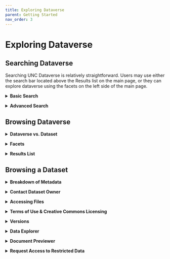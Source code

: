 ```yaml
---
title: Exploring Dataverse
parent: Getting Started
nav_order: 3
---
```

<script src="https://unpkg.com/vanilla-back-to-top@7.2.1/dist/vanilla-back-to-top.min.js"></script>
<script>addBackToTop({
  diameter: 56,
  backgroundColor: 'rgb(75, 156, 211)',
  textColor: '#fff'
})</script>

# Exploring Dataverse

## Searching Dataverse

Searching UNC Dataverse is relatively straightforward. Users may use either the search bar located above the Results list on the main page, or they can explore dataverse using the facets on the left side of the main page.

<details>
  <summary><strong>Basic Search</strong></summary><br>
  UNC Dataverse offers a search bar to help users locate data or research projects of interest. The bar is just above the Results list and functions like a typical search bar. Simply enter the keywords describing the type(s) of data you are looking for and click ‘Find’.
    <p></p>
  <img src="https://agooch.github.io/testsite/assets/images/searchgif2.gif">
</details>
<p></p>

<details>
  <summary><strong>Advanced Search</strong></summary><br>
  If the basic search bar is not providing specific search results, we recommend using the advanced search to narrow the list down. The advanced search allows users to search across individual metadata fields for relevant results at the Dataverse, Dataset, and File-level. 
  <p></p>
  To get started, click ‘Advanced Search’ beside the search bar on the main UNC Dataverse landing page. You will be redirected to a new search page.
  <p></p>
  From here you can decide to search across Dataverse, Datasets, or individual Files. Simply scroll to the section you wish to search through and then identify the field(s) you want to enter keywords into.
  <p></p>
   <img src="https://agooch.github.io/testsite/assets/images/advancedsearch1.png">
  <p></p>
  Once you’ve entered as many keywords as needed, click ‘Find’. Your results will load in a new UNC Dataverse page.
  <p></p>
  <img src="https://agooch.github.io/testsite/assets/images/advancedsearchgif1.gif">
  <p></p>
  If your search provides 0 results, we recommend removing a keyword or checking your spelling for any typos. 

</details>
<p></p>

## Browsing Dataverse

<details>
  <summary><strong>Dataverse vs. Dataset</strong></summary><br>
  A dataverse is a collection that can hold datasets as well as other dataverse collections. You can think of it as a container as depicted below.
  <p></p>
   <img src="https://agooch.github.io/testsite/assets/images/containerimage.png">
  <p></p>
  This permits users to organize their research in various ways.
  <p></p>
  You can search at the Dataverse level or filter down to the Dataset or File level by using the checkbox options on the far left of the UNC Dataverse page.

</details>
<p></p>

<details>
  <summary><strong>Facets</strong></summary><br>
  Facets are specific terms used to narrow down the results in the UNC Dataverse results list. You can find them on the far left of both the UNC Dataverse main page, but also within dataverses housed under UNC Dataverse. Clicking on a facet will only show those results related to the selected facet.
  <p></p>
  To remove the facet from your search, navigate to the top of the results list and click the ‘x’ beside the facet label.
  <p></p>
  <img src="https://agooch.github.io/testsite/assets/images/FacetRemove.png">
  
</details>
<p></p>

<details>
  <summary><strong>Results List</strong></summary><br>
  The results list is in the middle of the UNC Dataverse main page. This list will update every time you perform a search or select a facet. You can sort the list by clicking on the Sort button to the right.
  <p></p>
  <img src="https://agooch.github.io/testsite/assets/images/sortresults.png">
  <p></p>
  You will only see published Dataverses, Datasets, and Files in the results list. If you are the Admin, Curator, or Contributor of an unpublished draft Dataverse or Dataset, you may also see them in the results list. 
</details>
<p></p>

## Browsing a Dataset

<details>
  <summary><strong>Breakdown of Metadata</strong></summary><br>
  A dataset record within UNC Dataverse is comprised of standardized fields that contain information, or metadata, about the contents of the dataset record. 
  <p></p>
UNC Dataverse requires specific metadata fields to be populated before a dataset record can be published. These metadata fields are part of the citation metadata, as seen below. 
  <p></p>
  <img src="https://agooch.github.io/testsite/assets/images/citationmetadatablock.png">
  <p></p>
  <strong>Citation metadata</strong> are structured so users of the data within a dataset record can cite their source, thus giving credit to the original data producer(s). Within the citation metadata block you will find key information such as Author(s), Title, Date, Repository, Version, and DOI (the persistent URL of the dataset). Users can also export a data citation from the citation metadata block by selecting Cite Dataset and choosing an export format from the dropdown menu.
  <p></p>
  <strong>Domain specific metadata</strong> are also provided as part of a dataset record. These fields permit data producers the ability to further describe the contents of their dataset record. The advanced search feature allows users to narrow their search across these specific fields. In addition, any information entered in domain specific metadata fields is also automatically included in basic search results in UNC Dataverse.
  <p></p>
  <img src="https://agooch.github.io/testsite/assets/images/domainspecificmetadata.png">
  <p></p>
  <strong>File-level metadata</strong> may be included for each individual file. Unlike the domain specific metadata fields, file-level metadata describes the contents of a specific file instead of describing the dataset record. For example, a user may find information about the study conducted within the domain specific metadata fields; whereas they may learn what the contents of ‘womenssurveya.dta’ is from the file-level metadata.
  <p></p>
  <img src="https://agooch.github.io/testsite/assets/images/filelevelmetadata.png">
  
</details>
<p></p>

<details>
  <summary><strong>Contact Dataset Owner</strong></summary><br>
  When exploring a dataset, you may find that you have additional questions about the contents or availability of the data. For all dataset records within UNC Dataverse, users may click the Contact Owner button. A pop-up will appear on the page where you can write a message and send it to the dataset owner. The dataset owner will receive the inquiry through UNC Dataverse as well as through their account email.
  <p></p>
  <img src="https://agooch.github.io/testsite/assets/images/contactdatasetowner.png">
 
</details>
<p></p>

<details>
  <summary><strong>Accessing Files</strong></summary><br>
  Under the Files tab of the dataset record, users will find all data files provided by the data producer. Files are typically listed in alphabetical order; however, users may click the Sort button to sort by newest, oldest, type, size, or Z-A. UNC Dataverse automatically provides information about each file within the dataset record. This information includes file type, file size, number of downloads, and an MD5 checksum. If a data producer provides file-level metadata for a file, it will also show in the Files section.
  <p></p>
To download a single file, click the arrow icon to the right of the filename. Select an option from the ‘Download Options’ section of the dropdown menu. We typically recommend users to download the file in its original file format. In some instances, UNC Dataverse will create preservation formats of the data and alternative file formats will be available to download. This is particularly useful if you do not have access to the required statistical software to use the original file format. Please note that not all data files in UNC Dataverse are available in multiple formats. It depends on the original file format provided by the data producer.
  <p></p>
To download multiple files, or all files, within a dataset record, click on the checkbox next to the desired files. Alternatively, click the checkbox at the top of the file list and click ‘select all # files in this dataset’. Next, click the ‘Download’ dropdown menu at the top right of the files list. Choose ‘Original Format’. UNC Dataverse will create a zip that includes all files selected within that record. 
  <p></p>
There is a size limit for the zip files created by UNC Dataverse. If the total download size is larger than 1GB, you will be prompted to exclude larger files from the download. In this case you will need to download the larger files individually. 
 
</details>
<p></p>

<details>
  <summary><strong>Terms of Use & Creative Commons Licensing</strong></summary><br>
  Each dataset has its own Terms of Use which can be customized by the dataset owner. As a UNC Dataverse user, you should review the Terms of Use of the dataset record you are interested in downloading files from. These terms will outline any requirements for downloading, citing, and/or re-using the data files within a dataset record. 
  <p></p>
  <a href="https://creativecommons.org/about/cclicenses/" target="_blank">Creative Commons licenses</a> are assigned to a dataset record before publication and define what users may do with the contents of that record. There are six different licenses and one public domain license (CC0). Creative commons licenses can be used in combination with custom terms of use.
  <p></p>
Some dataset records will use the default CC0 license and have no additional terms of use; however, it is still a best practice to cite any data sources you may use in your own research and/or discuss in future publications. To learn more about licensing and data citations, please visit the <a href="https://dataverse.org/best-practices/dataverse-community-norms" target="_blank">Dataverse Community Norms</a>.
  
</details>
<p></p>

<details>
  <summary><strong>Versions</strong></summary><br>
  A versions tab exists for every dataset record. This tab provides a list of all published versions of a dataset with information that describes how each dataset version differs from its predecessor.
  <p></p>
Version history is important to track changes to dataset records over time. These changes can range from updates to metadata fields to deletion of obsolete files and upload of new files. The version history also notes the date a new version was published and the entity that published the new version.
  <p></p>
  <img src="https://agooch.github.io/testsite/assets/images/versionstab.png">
 
</details>
<p></p>

<details>
  <summary><strong>Data Explorer</strong></summary><br>
  The Data Explorer is a feature of UNC Dataverse that permits users to browse publicly available data files in particular formats within the Dataverse platform. Through Data Explorer, users can see every variable within a data file and review summary statistics, create cross tabulations, and download subsets from that file. Review the video below to learn more about Data Explorer within UNC Dataverse. 
  <p></p>
  [Video]
  
</details>
<p></p>

<details>
  <summary><strong>Document Previewer</strong></summary><br>
  UNC Dataverse also has a built-in document previewer. This feature allows users to read through TXT and PDFs within the Dataverse platform. Simply navigate to the text document you wish to preview, click the download icon, and choose ‘Read Document’ from the dropdown menu.   
</details>
<p></p>

<details>
  <summary><strong>Request Access to Restricted Data</strong></summary><br>
  Some data will not be completely accessible via the UNC Dataverse platform. These files are considered restricted and will have a red lock icon beside the file image within the dataset record. Instead of a download option, users will be able to ‘request access’ to a restricted file.
  <p></p>
  <img src="https://agooch.github.io/testsite/assets/images/restrictedaccessrequest.png">
  <p></p>
  You must be logged in with your UNC Dataverse account in order to request access. Once logged in, you may click Request Access and fill in the form to submit a request to the data owner. The data owner will be notified via email by UNC Dataverse and can grant or deny the access request. 
  <p></p>
  Please make sure to read the entirety of the dataset record before requesting access, as some data producers will include a Data Use Agreement and further instructions for requesting access to their data. These instructions may require you to email a completed data use agreement to the data owner outside of UNC Dataverse. 
  <p></p>
  When a data owner has granted you permission to access their data, you will receive an email from UNC Dataverse indicating the file is available for download. Simply log back into UNC Dataverse and navigate to the file via either the link provided in the email, or via the Notifications tab under your User Dashboard. 
  <p></p>
  User permissions may be revoked at any time by the data owner. 
</details>
<p></p>
